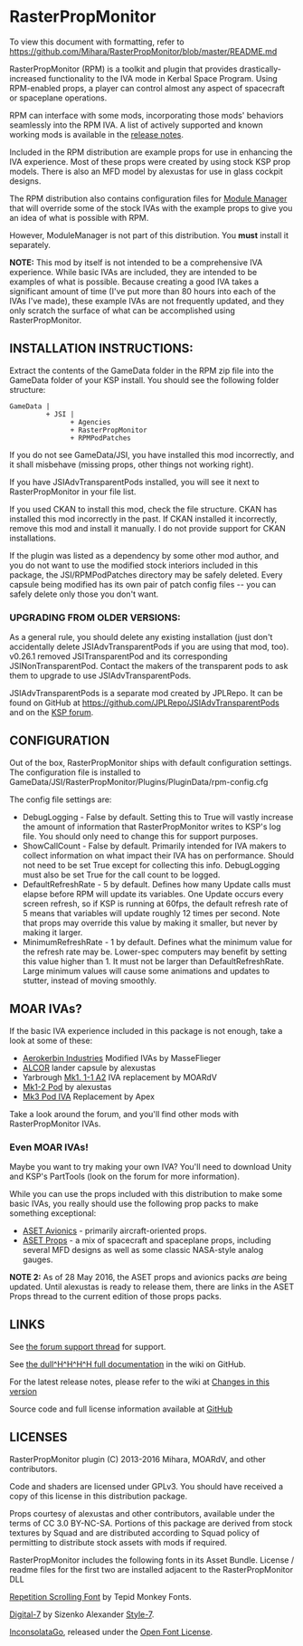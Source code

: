 # RasterPropMonitor

To view this document with formatting, refer to https://github.com/Mihara/RasterPropMonitor/blob/master/README.md

RasterPropMonitor (RPM) is a toolkit and plugin that provides drastically-increased functionality to the IVA
mode in Kerbal Space Program.  Using RPM-enabled props, a player can control almost any aspect of spacecraft
or spaceplane operations.

RPM can interface with some mods, incorporating those mods' behaviors seamlessly into the RPM IVA.  A list of
actively supported and known working mods is available in the [release notes](https://github.com/Mihara/RasterPropMonitor/wiki/Changes-in-this-version).

Included in the RPM distribution are example props for use in enhancing the IVA experience.  Most of these
props were created by using stock KSP prop models.  There is also an MFD model by alexustas for use in glass cockpit designs.

The RPM distribution also contains configuration files for [Module Manager](http://forum.kerbalspaceprogram.com/index.php?/topic/50533-112-module-manager-2625-may-19th-where-the-singularity-started/) that will override some of the stock IVAs with the example props to give you an idea of what is possible with RPM.

However, ModuleManager is not part of this distribution.  You **must** install it separately.

**NOTE:** This mod by itself is not intended to be a comprehensive IVA experience.  While basic IVAs are
included, they are intended to be examples of what is possible.  Because creating a good IVA takes a significant
amount of time (I've put more than 80 hours into each of the IVAs I've made), these example IVAs are not frequently updated, and they only scratch the surface of what can be
accomplished using RasterPropMonitor.

## INSTALLATION INSTRUCTIONS:

Extract the contents of the GameData folder in the RPM zip file into the GameData folder of your KSP install.  You should see the following folder structure:

```
GameData |
         + JSI |
               + Agencies
               + RasterPropMonitor
               + RPMPodPatches
```

If you do not see GameData/JSI, you have installed this mod incorrectly, and it shall misbehave (missing props, other things not working right).

If you have JSIAdvTransparentPods installed, you will see it next to RasterPropMonitor in your file list.

If you used CKAN to install this mod, check the file structure.  CKAN has installed this mod incorrectly in the past.  If CKAN installed it incorrectly, remove this mod and install it manually.  I do not provide support for CKAN installations.

If the plugin was listed as a dependency by some other mod author, and you do not want to use the modified stock interiors included in this package, the JSI/RPMPodPatches directory may be safely deleted. Every capsule being modified has its own pair of patch config files -- you can safely delete only those you don't want.

### UPGRADING FROM OLDER VERSIONS:
As a general rule, you should delete any existing installation (just don't accidentally delete JSIAdvTransparentPods
if you are using that mod, too).  v0.26.1 removed JSITransparentPod and its
corresponding JSINonTransparentPod.  Contact the makers of the transparent
pods to ask them to upgrade to use JSIAdvTransparentPods.

JSIAdvTransparentPods is a separate mod created by JPLRepo.  It can be found on GitHub at https://github.com/JPLRepo/JSIAdvTransparentPods and on the [KSP forum](http://forum.kerbalspaceprogram.com/index.php?/topic/138433-111-jsi-advanced-transparent-pods-v0160-previously-part-of-rasterpropmonitor-14th-may-2016/).

## CONFIGURATION

Out of the box, RasterPropMonitor ships with default configuration settings.  The configuration file is
installed to GameData/JSI/RasterPropMonitor/Plugins/PluginData/rpm-config.cfg

The config file settings are:

* DebugLogging - False by default.  Setting this to True will vastly increase the amount of information that
RasterPropMonitor writes to KSP's log file.  You should only need to change this for support purposes.
* ShowCallCount - False by default.  Primarily intended for IVA makers to collect information on what impact
their IVA has on performance.  Should not need to be set True except for collecting this info.  DebugLogging
must also be set True for the call count to be logged.
* DefaultRefreshRate - 5 by default.  Defines how many Update calls must elapse before RPM will update its
variables.  One Update occurs every screen refresh, so if KSP is running at 60fps, the default refresh rate
of 5 means that variables will update roughly 12 times per second.  Note that props may override this
value by making it smaller, but never by making it larger.
* MinimumRefreshRate - 1 by default.  Defines what the minimum value for the refresh rate may be.  Lower-spec
computers may benefit by setting this value higher than 1. It must not be larger than DefaultRefreshRate.
Large minimum values will cause some animations and updates to stutter, instead of moving smoothly.

## MOAR IVAs?

If the basic IVA experience included in this package is not enough, take a look at some of these:

* [Aerokerbin Industries](http://forum.kerbalspaceprogram.com/index.php?/topic/86692-v50-rc1-released-aerokerbin-industries-modified-ivas/) Modified IVAs by MasseFlieger
* [ALCOR](http://forum.kerbalspaceprogram.com/index.php?/topic/50272-104alcorquotadvanced-landing-capsule-for-orbital-rendezvousquot-by-aset-21072015/) lander capsule by alexustas
* Yarbrough [Mk1. 1-1 A2](http://forum.kerbalspaceprogram.com/index.php?/topic/60681-10511-flight-systems-redux-aset-props-and-rpm-iva-8-april-2016/) IVA replacement by MOARdV
* [Mk1-2 Pod](http://forum.kerbalspaceprogram.com/index.php?/topic/116440-iva104-mk1-2-pod-iva-replacement-by-aset-wip/) by alexustas
* [Mk3 Pod IVA](http://forum.kerbalspaceprogram.com/index.php?/topic/119612-iva11-mk3-pod-iva-replacement-by-apex-wip/) Replacement by Apex

Take a look around the forum, and you'll find other mods with RasterPropMonitor IVAs.

### Even MOAR IVAs!
Maybe you want to try making your own IVA?  You'll need to download Unity and KSP's PartTools (look on the forum for more information).

While you can use the props included with this distribution to make some basic IVAs, you really should use the
following prop packs to make something exceptional:

* [ASET Avionics](forum.kerbalspaceprogram.com/index.php?/topic/116479-ivaprops-aset-avionics-pack-v-10-for-the-modders-who-create-ivaã¢â‚¬â„¢s/) - primarily aircraft-oriented props.
* [ASET Props](forum.kerbalspaceprogram.com/index.php?/topic/116430-ivaprops-aset-props-pack-v13-for-the-modders-who-create-ivaã¢â‚¬â„¢s/) - a mix of spacecraft and spaceplane props, including several MFD designs as well as some classic NASA-style analog gauges.

**NOTE 2:** As of 28 May 2016, the ASET props and avionics packs *are* being updated.  Until alexustas is ready to release them, there are links in the ASET Props thread to the current edition of those props packs.

## LINKS

See [the forum support thread](http://forum.kerbalspaceprogram.com/index.php?/topic/105821-105-rasterpropmonitor-still-putting-the-a-in-iva-v0240-10-november-2015/) for support.

See [the dull^H^H^H^H full documentation](https://github.com/Mihara/RasterPropMonitor/wiki) in the wiki on GitHub.

For the latest release notes, please refer to the wiki at
[Changes in this version](https://github.com/Mihara/RasterPropMonitor/wiki/Changes-in-this-version)

Source code and full license information available at
[GitHub](https://github.com/Mihara/RasterPropMonitor/)

## LICENSES

RasterPropMonitor plugin (C) 2013-2016 Mihara, MOARdV, and other contributors.

Code and shaders are licensed under GPLv3.  You should have received a copy of this license
in this distribution package.

Props courtesy of alexustas and other contributors, available under the terms of CC 3.0 BY-NC-SA.
Portions of this package are derived from stock textures by Squad and are distributed according to Squad policy of permitting to distribute stock assets with mods if required.

RasterPropMonitor includes the following fonts in its Asset Bundle.  License / readme files for the first two are installed
adjacent to the RasterPropMonitor DLL

[Repetition Scrolling Font](http://www.1001fonts.com/repetition-scrolling-font.html) by Tepid Monkey Fonts.

[Digital-7](http://www.fontspace.com/style-7/digital-7) by Sizenko Alexander [Style-7](http://www.styleseven.com).

[InconsolataGo](http://www.levien.com/type/myfonts/), released under the [Open Font License](http://scripts.sil.org/cms/scripts/page.php?site_id=nrsi&item_id=OFL&_sc=1).
